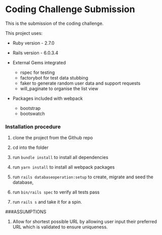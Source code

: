 # Coding Challenge Submission
This is the submission of the coding challenge.

This project uses:

* Ruby version - 2.7.0

* Rails version - 6.0.3.4

* External Gems integrated
    * rspec for testing
    * factorybot for test data stubbing
    * faker to generate random user data and support requests
    * will_paginate to organise the list view

* Packages included with webpack
    * bootstrap
    * bootswatch


### Installation procedure
1. clone the project from the Github repo

2. cd into the folder

3. run `bundle install` to install all dependencies

4. run `yarn install` to install all webpack packages

5. run `rails databaseoperation:setup` to create, migrate and seed the database, 

5. run `bin/rails spec` to verify all tests pass

6. run `rails s` and take it for a spin.


###ASSUMPTIONS

1. Allow for shortest possible URL by allowing user input their preferred URL which is validated to ensure uniqueness.









